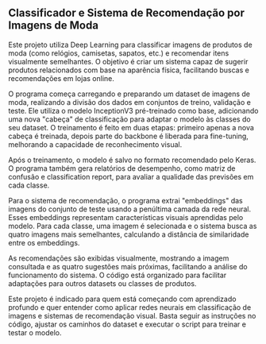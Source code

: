 ## Classificador e Sistema de Recomendação por Imagens de Moda
Este projeto utiliza Deep Learning para classificar imagens de produtos de moda (como relógios, camisetas, sapatos, etc.) e recomendar itens visualmente semelhantes. O objetivo é criar um sistema capaz de sugerir produtos relacionados com base na aparência física, facilitando buscas e recomendações em lojas online.

O programa começa carregando e preparando um dataset de imagens de moda, realizando a divisão dos dados em conjuntos de treino, validação e teste. Ele utiliza o modelo InceptionV3 pré-treinado como base, adicionando uma nova "cabeça" de classificação para adaptar o modelo às classes do seu dataset. O treinamento é feito em duas etapas: primeiro apenas a nova cabeça é treinada, depois parte do backbone é liberada para fine-tuning, melhorando a capacidade de reconhecimento visual.

Após o treinamento, o modelo é salvo no formato recomendado pelo Keras. O programa também gera relatórios de desempenho, como matriz de confusão e classification report, para avaliar a qualidade das previsões em cada classe.

Para o sistema de recomendação, o programa extrai "embeddings" das imagens do conjunto de teste usando a penúltima camada da rede neural. Esses embeddings representam características visuais aprendidas pelo modelo. Para cada classe, uma imagem é selecionada e o sistema busca as quatro imagens mais semelhantes, calculando a distância de similaridade entre os embeddings.

As recomendações são exibidas visualmente, mostrando a imagem consultada e as quatro sugestões mais próximas, facilitando a análise do funcionamento do sistema. O código está organizado para facilitar adaptações para outros datasets ou classes de produtos.

Este projeto é indicado para quem está começando com aprendizado profundo e quer entender como aplicar redes neurais em classificação de imagens e sistemas de recomendação visual. Basta seguir as instruções no código, ajustar os caminhos do dataset e executar o script para treinar e testar o modelo.
